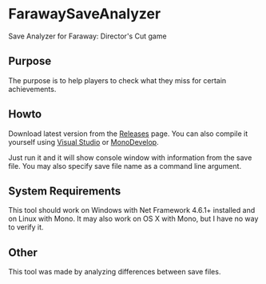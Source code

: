 # FarawaySaveAnalyzer
Save Analyzer for Faraway: Director's Cut game

## Purpose
The purpose is to help players to check what they miss for certain achievements.

## Howto
Download latest version from the [Releases](https://github.com/mastan-rus/FarawaySaveAnalyzer/releases) page.
You can also compile it yourself using [Visual Studio](https://visualstudio.microsoft.com/) or [MonoDevelop](https://www.monodevelop.com/).

Just run it and it will show console window with information from the save file. You may also specify save file name as a command line argument.

## System Requirements
This tool should work on Windows with Net Framework 4.6.1+ installed and on Linux with Mono.
It may also work on OS X with Mono, but I have no way to verify it.

## Other
This tool was made by analyzing differences between save files.
